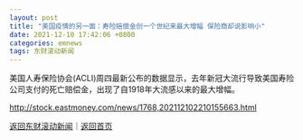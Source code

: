 ```yaml
---
layout: post
title: "美国疫情的另一面：寿险赔偿金创一个世纪来最大增幅 保险商却说影响小"
date: 2021-12-10 17:42:06 +0800
categories: emnews
tags: 东财滚动新闻
---
```


美国人寿保险协会(ACLI)周四最新公布的数据显示，去年新冠大流行导致美国寿险公司支付的死亡赔偿金，出现了自1918年大流感以来的最大增幅。

<http://stock.eastmoney.com/news/1768,202112102210155663.html>

[返回东财滚动新闻](//finews.withounder.com/emnews/)｜[返回首页](//finews.withounder.com/)